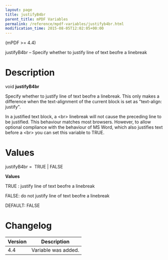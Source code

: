```yaml
---
layout: page
title: justifyB4br
parent_title: mPDF Variables
permalink: /reference/mpdf-variables/justifyb4br.html
modification_time: 2015-08-05T12:02:05+00:00
---
```


(mPDF >= 4.4)

justifyB4br – Specify whether to justify line of text beofre a linebreak

# Description

void **justifyB4br**

Specify whether to justify line of text beofre a linebreak. This only makes a difference when the text-alignment of the current block is set as "text-align: justify".

In a justified text block, a &lt;br&gt; linebreak will not cause the preceding line to be justified. This behaviour matches most browsers. However, to allow optional compliance with the behaviour of MS Word, which also justifies text before a &lt;br&gt; you can set this variable to <span class="smallblock">TRUE</span>.

# Values

<span class="parameter">justifyB4br</span> =  <span class="smallblock">TRUE </span>| <span class="smallblock">FALSE</span>

**Values**

<span class="smallblock">TRUE </span>: justify line of text beofre a linebreak

<span class="smallblock">FALSE</span>: do not justify line of text beofre a linebreak

<span class="smallblock">DEFAULT</span>: <span class="smallblock">FALSE</span>

# Changelog

<table class="table"> <thead>
<tr> <th>Version</th><th>Description</th> </tr>
</thead> <tbody>
<tr>
<td>4.4</td>
<td>Variable was added.</td>
</tr>
</tbody> </table>
